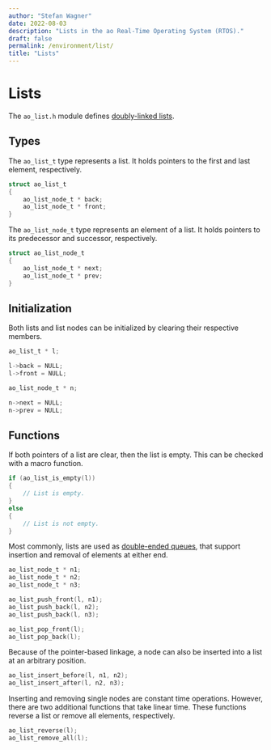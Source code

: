 ```yaml
---
author: "Stefan Wagner"
date: 2022-08-03
description: "Lists in the ao Real-Time Operating System (RTOS)."
draft: false
permalink: /environment/list/
title: "Lists"
---
```


# Lists

The `ao_list.h` module defines [doubly-linked lists](https://en.wikipedia.org/wiki/Doubly_linked_list).

## Types

The `ao_list_t` type represents a list. It holds pointers to the first and last element, respectively.

```c
struct ao_list_t
{
    ao_list_node_t * back;
    ao_list_node_t * front;
}
```

The `ao_list_node_t` type represents an element of a list. It holds pointers to its predecessor and successor, respectively.

```c
struct ao_list_node_t
{
    ao_list_node_t * next;
    ao_list_node_t * prev;
}
```

## Initialization

Both lists and list nodes can be initialized by clearing their respective members.

```c
ao_list_t * l;

l->back = NULL;
l->front = NULL;
```

```c
ao_list_node_t * n;

n->next = NULL;
n->prev = NULL;
```

## Functions

If both pointers of a list are clear, then the list is empty. This can be checked with a macro function.

```c
if (ao_list_is_empty(l))
{
    // List is empty.
}
else
{
    // List is not empty.
}
```

Most commonly, lists are used as [double-ended queues](https://en.wikipedia.org/wiki/Double-ended_queue), that support insertion and removal of elements at either end.

```c
ao_list_node_t * n1;
ao_list_node_t * n2;
ao_list_node_t * n3;

ao_list_push_front(l, n1);
ao_list_push_back(l, n2);
ao_list_push_back(l, n3);

ao_list_pop_front(l);
ao_list_pop_back(l);
```

Because of the pointer-based linkage, a node can also be inserted into a list at an arbitrary position.

```c
ao_list_insert_before(l, n1, n2);
ao_list_insert_after(l, n2, n3);
```

Inserting and removing single nodes are constant time operations. However, there are two additional functions that take linear time. These functions reverse a list or remove all elements, respectively.

```c
ao_list_reverse(l);
ao_list_remove_all(l);
```
